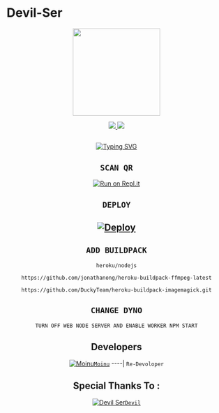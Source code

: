 # Devil-Ser

<div align="center">
  <img border-radius: 15px src="https://i.imgur.com/IJbRkjL.jpeg" width="200" height="200"/>

<p align="center">
  <a href="https://instagram.com/moinudheenmoinu4"><img src="https://img.shields.io/badge/Instagram-E4405F?style=for-the-badge&logo=instagram&logoColor=white"/> 
  <a href="https://wa.me/919400173699"><img src="https://img.shields.io/badge/WhatsApp-25D366?style=for-the-badge&logo=whatsapp&logoColor=white" />
</p>

## <!-- Typing SVG -->
<p align="center">
        <img
        src="https://readme-typing-svg.herokuapp.com?size=30&width=800&lines=Devil+Ser+Bot+Created+By+Moinu....;Devil-Ser+By+Moinu..............;I+Have+Cloned+The+Project+And+Added.......;Some+More+Things........"
            alt="Typing SVG"
        />
    </a>
</p>
  
## `SCAN QR`

[![Run on Repl.it](https://repl.it/badge/github/quiec/whatsAlfa)](https://replit.com/@Moinudevil/Devil-ser-Qr-test)

## `DEPLOY`

[![Deploy](https://www.herokucdn.com/deploy/button.svg)](https://heroku.com/deploy?template=https://github.com/Moinudevil/Devil-ser) 
----------


## `ADD BUILDPACK`

```
heroku/nodejs
```
```
https://github.com/jonathanong/heroku-buildpack-ffmpeg-latest
```
```
https://github.com/DuckyTeam/heroku-buildpack-imagemagick.git
```

## `CHANGE DYNO`

`TURN OFF WEB NODE SERVER AND ENABLE WORKER NPM START`

## Developers
  <div align="center">
  
  [![Moinu](https://telegra.ph/file/c6581a99933c5776d65d0.jpg)](https://github.com/Moinudevil/)[`Moinu`](https://github.com/Moinudevil)
----|
   `Re-Devoloper`
    
## Special Thanks To :
    
  [![Devil Ser](https://telegra.ph/file/1c92f60104b8122667b37.jpg)](https://github.com/Moinudevil)[`Devil`](https://github.com/Moinudevil/)
    
  </div>
